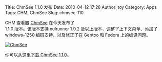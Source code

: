 Title: ChmSee 1.1.0 发布
Date: 2010-04-12 17:28
Author: toy
Category: Apps
Tags: CHM, ChmSee
Slug: chmsee-110

CHM 查看器 [ChmSee](http://linuxtoy.org/archives/chmsee.html)
在今天发布了  
1.1.0 版本。该版本支持 xulrunner 1.9.2
及以上版本、调整了上下文菜单、添加了  
windows-1250 编码支持、以及修正了在 Gentoo 和 Fedora 上的编译问题。

[![ChmSee](http://i.linuxtoy.org/images/2010/04/chmsee-thumb.png)](http://i.linuxtoy.org/images/2010/04/chmsee.png)

你可以从这里[下载 ChmSee
1.1.0](http://code.google.com/p/chmsee/downloads/)。
